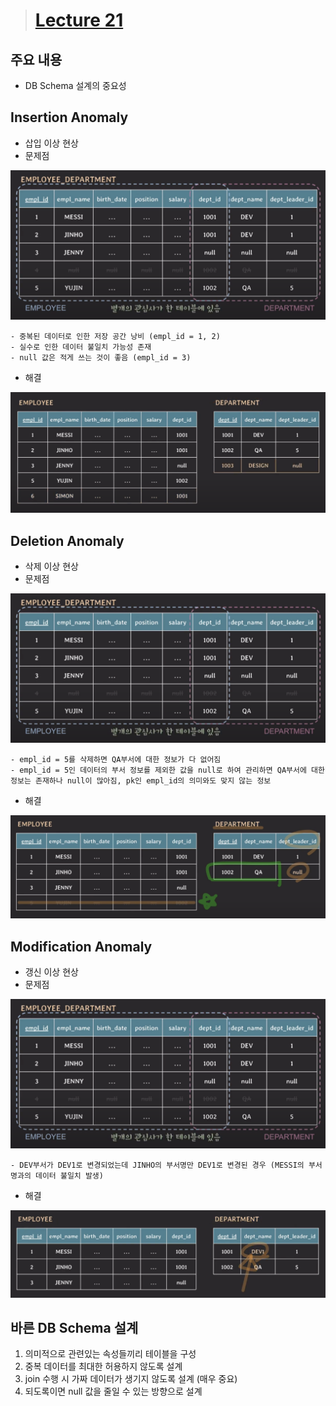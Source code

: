 > # [Lecture 21](https://www.youtube.com/watch?v=JwfQ8ouhAzA&list=PLcXyemr8ZeoREWGhhZi5FZs6cvymjIBVe&index=21)

## 주요 내용

- DB Schema 설계의 중요성

## Insertion Anomaly

- 삽입 이상 현상
- 문제점<br>
<img src="./img/lecture21-1.png">
    
    - 중복된 데이터로 인한 저장 공간 낭비 (empl_id = 1, 2)
    - 실수로 인한 데이터 불일치 가능성 존재
    - null 값은 적게 쓰는 것이 좋음 (empl_id = 3)
- 해결<br>
<img src="./img/lecture21-2.png">
    

## Deletion Anomaly

- 삭제 이상 현상
- 문제점<br>
<img src="./img/lecture21-1.png">
    
    - empl_id = 5를 삭제하면 QA부서에 대한 정보가 다 없어짐
    - empl_id = 5인 데이터의 부서 정보를 제외한 값을 null로 하여 관리하면 QA부서에 대한 정보는 존재하나 null이 많아짐, pk인 empl_id의 의미와도 맞지 않는 정보
- 해결<br>
<img src="./img/lecture21-3.png">
    

## Modification Anomaly

- 갱신 이상 현상
- 문제점<br>
<img src="./img/lecture21-1.png">
    
    - DEV부서가 DEV1로 변경되었는데 JINHO의 부서명만 DEV1로 변경된 경우 (MESSI의 부서명과의 데이터 불일치 발생)
- 해결<br>
<img src="./img/lecture21-4.png">
    

## 바른 DB Schema 설계

1. 의미적으로 관련있는 속성들끼리 테이블을 구성
2. 중복 데이터를 최대한 허용하지 않도록 설계
3. join 수행 시 가짜 데이터가 생기지 않도록 설계 (매우 중요)
4. 되도록이면 null 값을 줄일 수 있는 방향으로 설계